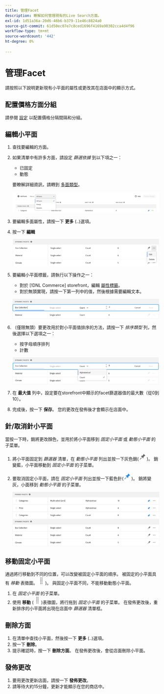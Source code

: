 ```yaml
---
title: 管理Facet
description: 瞭解如何管理現有的Live Search方面。
exl-id: 1d51a36a-20d6-46b6-b379-11e46c8824a0
source-git-commit: 61d50ec07e7c8ced1696f4169a90302cca4d4f96
workflow-type: tm+mt
source-wordcount: '442'
ht-degree: 0%

---
```


# 管理Facet

請按照以下說明更新現有小平面的屬性或更改其在店面中的顯示方式。

## 配置價格方面分組

請參閱 [設定](settings.md) 以配置價格分隔間隔和分組。

## 編輯小平面

1. 查找要編輯的方面。
1. 如果清單中有許多方面，請設定 *篩選依據* 到以下項之一：

   * 已固定
   * 動態

   要瞭解詳細資訊，請轉到 [多面類型](facets-type.md)。

   ![過濾小平面](assets/facets-filter-by-cropped.png)

1. 要編輯多面屬性，請按一下 **更多** (..)選項。
1. 按一下 **編輯**

   ![編輯選項](assets/facet-edit-menu.png)

1. 要編輯小平面標籤，請執行以下操作之一：

   * 對於 [!DNL Commerce] storefront，編輯 [屬性標籤](https://docs.magento.com/user-guide/stores/attributes-product.html)。
   * 對於無頭實現，請按一下第一列中的值，然後根據需要編輯文本。

   ![編輯標籤](assets/facet-edit-label.png)

1. （僅限無頭）要更改用於對小平面值排序的方法，請按一下 *排序類型* 列，然後選擇以下選項之一：

   * 按字母順序排列
   * 計數

   ![編輯計數](assets/facets-edit-count.png)

1. 在 **最大值** 列中，設定要在storefront中顯示的facet篩選器值的最大數（從0到10）。
1. 完成後，按一下 **保存**。
您的更改在發佈後才會顯示在店面中。

## 針/取消針小平面

當按一下時，銷將更改顏色，並用於將小平面移到 *固定小平面* 或 *動態小平面* 的子菜單。

1. 將小平面固定到 *篩選器* 清單，在 *動態小平面* 列出並按一下灰色銷(![銷釘選擇器](assets/btn-pin-gray.png))。
銷變藍，小平面移動到 *固定小平面* 的子菜單。
1. 要取消固定小平面，請在 *固定小平面* 列出並按一下藍色針(![銷釘選擇器](assets/btn-pin-blue.png))。
銷將變灰，小面移到 *動態小平面* 的子菜單。

   ![固定和動態小平面](assets/facets-pinned-unpinned.png)

## 移動固定小平面

通過將行移動到不同的位置，可以改變被固定小平面的順序。 被固定的小平面具有 *移動* 表徵圖。![移動選擇器](assets/btn-move.png))。 與固定小平面不同，不能移動動態小平面。

1. 在 *固定小平面* 的子菜單。
1. 使用 **移動** (![移動選擇器](assets/btn-move.png))表徵圖，將行拖到 *固定小平面* 的子菜單。
在發佈更改後，重新排序的小平面將出現在店面中 *篩選器* 清單框。

## 刪除方面

1. 在清單中查找小平面，然後按一下 **更多** (..)選項。
1. 按一下 **刪除**。
1. 提示確認時，按一下 **刪除方面**。
在發佈更改後，會從店面刪除小平面。

## 發佈更改

1. 要用更改更新店面，請按一下 **發佈更改**。
1. 請等待大約15分鐘，更新才能顯示在您的商店中。
